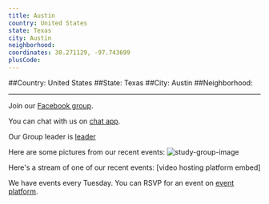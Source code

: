 ```yaml
---
title: Austin
country: United States
state: Texas
city: Austin
neighborhood: 
coordinates: 30.271129, -97.743699
plusCode:
---
```


##Country: United States
##State: Texas
##City: Austin
##Neighborhood: 
*****
Join our [Facebook group](https://www.facebook.com/groups/free.code.camp.austin).

You can chat with us on [chat app]().

Our Group leader is [leader]()

Here are some pictures from our recent events:
![study-group-image]()

Here's a stream of one of our recent events:
[video hosting platform embed]

We have events every Tuesday. You can RSVP for an event on [event platform]().
